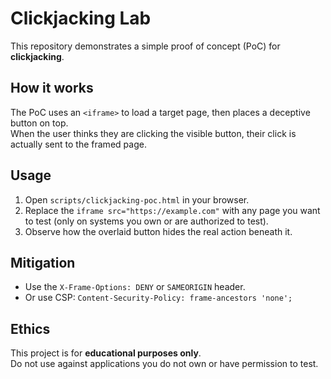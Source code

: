 # Clickjacking Lab

This repository demonstrates a simple proof of concept (PoC) for **clickjacking**.

## How it works
The PoC uses an `<iframe>` to load a target page, then places a deceptive button on top.  
When the user thinks they are clicking the visible button, their click is actually sent to the framed page.

## Usage
1. Open `scripts/clickjacking-poc.html` in your browser.
2. Replace the `iframe src="https://example.com"` with any page you want to test (only on systems you own or are authorized to test).
3. Observe how the overlaid button hides the real action beneath it.

## Mitigation
- Use the `X-Frame-Options: DENY` or `SAMEORIGIN` header.
- Or use CSP: `Content-Security-Policy: frame-ancestors 'none';`

## Ethics
This project is for **educational purposes only**.  
Do not use against applications you do not own or have permission to test.
